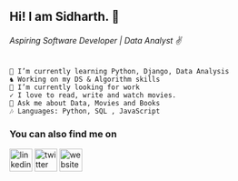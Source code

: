## Hi! I am Sidharth. 👋

###### *Aspiring Software Developer | Data Analyst* ✌

    🌱 I’m currently learning Python, Django, Data Analysis
    ♞ Working on my DS & Algorithm skills
    🔭 I’m currently looking for work
    ✓ I love to read, write and watch movies.  
    💬 Ask me about Data, Movies and Books
    🎶 Languages: Python, SQL , JavaScript
    

### You can also find me on
[<img src='https://cdn.jsdelivr.net/npm/simple-icons@3.0.1/icons/linkedin.svg' alt='linkedin' height='40'>](https://www.linkedin.com/in/siddharthbadal/)   [<img src='https://cdn.jsdelivr.net/npm/simple-icons@3.0.1/icons/twitter.svg' alt='twitter' height='40'>](https://twitter.com/siddbadal)  [<img src='https://cdn.jsdelivr.net/npm/simple-icons@3.0.1/icons/icloud.svg' alt='website' height='40'>](https://sidharthbadal.netlify.app/)

   
       
<!--
**Siddharthbadal/Siddharthbadal** is a ✨ _special_ ✨ repository because its `README.md` (this file) appears on your GitHub profile.

Here are some ideas to get you started:

- 🔭 I’m currently working on ...
- 🌱 I’m currently learning ...
- 👯 I’m looking to collaborate on ...
- 🤔 I’m looking for help with ...
- 💬 Ask me about ...
- 📫 How to reach me: ...
- 😄 Pronouns: ...
- ⚡ Fun fact: ...
-->
